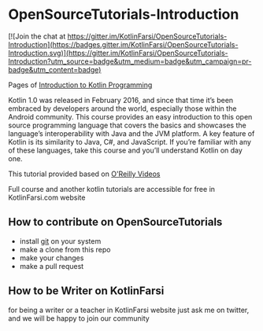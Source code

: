 # OpenSourceTutorials-Introduction

[![Join the chat at https://gitter.im/KotlinFarsi/OpenSourceTutorials-Introduction](https://badges.gitter.im/KotlinFarsi/OpenSourceTutorials-Introduction.svg)](https://gitter.im/KotlinFarsi/OpenSourceTutorials-Introduction?utm_source=badge&utm_medium=badge&utm_campaign=pr-badge&utm_content=badge)

Pages of [Introduction to Kotlin Programming](https://kotlinfarsi.com/course/learning-kotlin-intro/)

Kotlin 1.0 was released in February 2016, and since that time it’s been embraced by developers around the world, especially those within the Android community. This course provides an easy introduction to this open source programming language that covers the basics and showcases the language’s interoperability with Java and the JVM platform. A key feature of Kotlin is its similarity to Java, C#, and JavaScript. If you’re familiar with any of these languages, take this course and you’ll understand Kotlin on day one.

This tutorial provided based on [O'Reilly Videos](http://shop.oreilly.com/product/0636920052982.do)

Full course and another kotlin tutorials are accessible for free in KotlinFarsi.com website

## How to contribute on OpenSourceTutorials

 - install [git](https://git-scm.com/downloads) on your system
 - make a clone from this repo
 - make your changes
 - make a pull request

## How to be Writer on KotlinFarsi

 for being a writer or a teacher in KotlinFarsi website just ask me on twitter, and we will be happy to join our community
